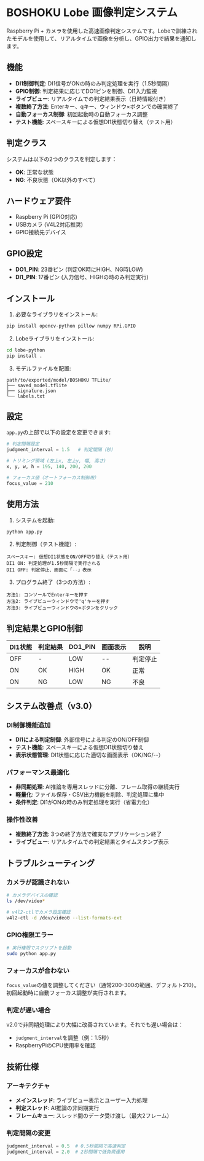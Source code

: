 # BOSHOKU Lobe 画像判定システム

Raspberry Pi + カメラを使用した高速画像判定システムです。Lobeで訓練されたモデルを使用して、リアルタイムで画像を分析し、GPIO出力で結果を通知します。

## 機能

- **DI1制御判定**: DI1信号がONの時のみ判定処理を実行（1.5秒間隔）
- **GPIO制御**: 判定結果に応じてDO1ピンを制御、DI1入力監視
- **ライブビュー**: リアルタイムでの判定結果表示（日時情報付き）
- **複数終了方法**: Enterキー、qキー、ウィンドウ×ボタンでの確実終了
- **自動フォーカス制御**: 初回起動時の自動フォーカス調整
- **テスト機能**: スペースキーによる仮想DI1状態切り替え（テスト用）

## 判定クラス

システムは以下の2つのクラスを判定します：
- **OK**: 正常な状態
- **NG**: 不良状態（OK以外のすべて）

## ハードウェア要件

- Raspberry Pi (GPIO対応)
- USBカメラ (V4L2対応推奨)
- GPIO接続先デバイス

## GPIO設定

- **DO1_PIN**: 23番ピン (判定OK時にHIGH、NG時LOW)
- **DI1_PIN**: 17番ピン (入力信号、HIGHの時のみ判定実行)

## インストール

1. 必要なライブラリをインストール:
```bash
pip install opencv-python pillow numpy RPi.GPIO
```

2. Lobeライブラリをインストール:
```bash
cd lobe-python
pip install .
```

3. モデルファイルを配置:
```
path/to/exported/model/BOSHOKU TFLite/
├── saved_model.tflite
├── signature.json
└── labels.txt
```

## 設定

`app.py`の上部で以下の設定を変更できます:

```python
# 判定間隔設定
judgment_interval = 1.5   # 判定間隔（秒）

# トリミング領域 (左上x, 左上y, 幅, 高さ)
x, y, w, h = 195, 140, 200, 200

# フォーカス値（オートフォーカス制御用）
focus_value = 210
```

## 使用方法

1. システムを起動:
```bash
python app.py
```

2. 判定制御（テスト機能）:
```
スペースキー: 仮想DI1状態をON/OFF切り替え（テスト用）
DI1 ON: 判定処理が1.5秒間隔で実行される
DI1 OFF: 判定停止、画面に「--」表示
```

3. プログラム終了（3つの方法）:
```
方法1: コンソールでEnterキーを押す
方法2: ライブビューウィンドウで'q'キーを押す  
方法3: ライブビューウィンドウの×ボタンをクリック
```

## 判定結果とGPIO制御

| DI1状態 | 判定結果 | DO1_PIN | 画面表示 | 説明 |
|---------|---------|---------|----------|------|
| OFF     | -       | LOW     | --       | 判定停止 |
| ON      | OK      | HIGH    | OK       | 正常 |
| ON      | NG      | LOW     | NG       | 不良 |

## システム改善点（v3.0）

### DI制御機能追加
- **DI1による判定制御**: 外部信号による判定のON/OFF制御
- **テスト機能**: スペースキーによる仮想DI1状態切り替え
- **表示状態管理**: DI1状態に応じた適切な画面表示（OK/NG/--）

### パフォーマンス最適化
- **非同期処理**: AI推論を専用スレッドに分離、フレーム取得の継続実行
- **軽量化**: ファイル保存・CSV出力機能を削除、判定処理に集中
- **条件判定**: DI1がONの時のみ判定処理を実行（省電力化）

### 操作性改善  
- **複数終了方法**: 3つの終了方法で確実なアプリケーション終了
- **ライブビュー**: リアルタイムでの判定結果とタイムスタンプ表示

## トラブルシューティング

### カメラが認識されない
```bash
# カメラデバイスの確認
ls /dev/video*

# v4l2-ctlでカメラ設定確認
v4l2-ctl -d /dev/video0 --list-formats-ext
```

### GPIO権限エラー
```bash
# 実行権限でスクリプトを起動
sudo python app.py
```

### フォーカスが合わない
`focus_value`の値を調整してください（通常200-300の範囲、デフォルト210）。初回起動時に自動フォーカス調整が実行されます。

### 判定が遅い場合
v2.0で非同期処理により大幅に改善されています。それでも遅い場合は：
- `judgment_interval`を調整（例：1.5秒）
- RaspberryPiのCPU使用率を確認

## 技術仕様

### アーキテクチャ
- **メインスレッド**: ライブビュー表示とユーザー入力処理
- **判定スレッド**: AI推論の非同期実行
- **フレームキュー**: スレッド間のデータ受け渡し（最大2フレーム）

### 判定間隔の変更
```python
judgment_interval = 0.5  # 0.5秒間隔で高速判定
judgment_interval = 2.0  # 2秒間隔で低負荷運用
```